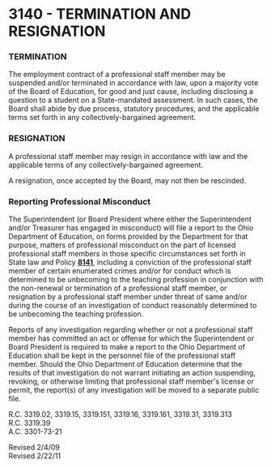 3140 - TERMINATION AND RESIGNATION
==================================

### TERMINATION

The employment contract of a professional staff member may be suspended
and/or terminated in accordance with law, upon a majority vote of the
Board of Education, for good and just cause, including disclosing a
question to a student on a State-mandated assessment. In such cases, the
Board shall abide by due process, statutory procedures, and the
applicable terms set forth in any collectively-bargained agreement.

### RESIGNATION

A professional staff member may resign in accordance with law and the
applicable terms of any collectively-bargained agreement.

A resignation, once accepted by the Board, may not then be rescinded.

### Reporting Professional Misconduct

The Superintendent (or Board President where either the Superintendent
and/or Treasurer has engaged in misconduct) will file a report to the
Ohio Department of Education, on forms provided by the Department for
that purpose, matters of professional misconduct on the part of licensed
professional staff members in those specific circumstances set forth in
State law and Policy [**8141**](po8141.md), including a conviction of
the professional staff member of certain enumerated crimes and/or for
conduct which is determined to be unbecoming to the teaching profession
in conjunction with the non-renewal or termination of a professional
staff member, or resignation by a professional staff member under threat
of same and/or during the course of an investigation of conduct
reasonably determined to be unbecoming the teaching profession.

Reports of any investigation regarding whether or not a professional
staff member has committed an act or offense for which the
Superintendent or Board President is required to make a report to the
Ohio Department of Education shall be kept in the personnel file of the
professional staff member. Should the Ohio Department of Education
determine that the results of that investigation do not warrant
initiating an action suspending, revoking, or otherwise limiting that
professional staff member's license or permit, the report(s) of any
investigation will be moved to a separate public file.

R.C. 3319.02, 3319.15, 3319.151, 3319.16, 3319.161, 3319.31, 3319.313\
 R.C. 3319.39\
 A.C. 3301-73-21

Revised 2/4/09\
 Revised 2/22/11
